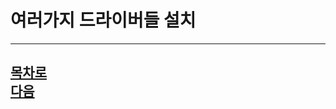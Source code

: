 여러가지 드라이버들 설치
=======================

------------------------------------  
[목차로](https://github.com/isp829/-/blob/master/README.md)  
[다음](https://github.com/isp829/-/blob/master/lecture/lecture8.md)  
-----------------------------
    
